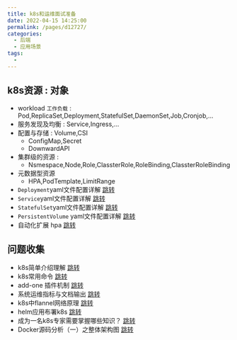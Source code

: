 ```yaml
---
title: k8s和运维面试准备
date: 2022-04-15 14:25:00
permalink: /pages/d12727/
categories:
  - 后端
  - 应用场景
tags:
  - 
---
```


## k8s资源 : 对象
  * workload `工作负载` : Pod,ReplicaSet,Deployment,StatefulSet,DaemonSet,Job,Cronjob,...
  * 服务发现及均衡 : Service,Ingress,...
  * 配置与存储 : Volume,CSI
    * ConfigMap,Secret
    * DownwardAPI
  * 集群级的资源 :
    * Nsmespace,Node,Role,ClassterRole,RoleBinding,ClassterRoleBinding
  * 元数据型资源
    * HPA,PodTemplate,LimitRange
  * `Deployment`yaml文件配置详解  [跳转](/pages/76346d/)
  * `Service`yaml文件配置详解  [跳转](/pages/5ee216/)
  * `StatefulSet`yaml文件配置详解  [跳转](/pages/875c9b/)
  * `PersistentVolume` yaml文件配置详解 [跳转](/pages/ca245d)
  * 自动化扩展 hpa [跳转](/pages/a89e62)

## 问题收集
  * k8s简单介绍理解 [跳转](/pages/9f3717/)
  * k8s常用命令 [跳转](/pages/069e55/)
  * add-one 插件机制 [跳转](/pages/4f1289/)
  * 系统运维指标与文档输出 [跳转](/pages/8066d6/)
  * k8s中flannel网络原理 [跳转](/pages/96374b/)
  * helm应用布署k8s [跳转](/pages/641ca2/)
  * 成为一名k8s专家需要掌握哪些知识？ [跳转](https://zhuanlan.zhihu.com/p/431580451)
  * Docker源码分析（一）之整体架构图 [跳转](https://blog.csdn.net/huwh_/article/details/71308236)





